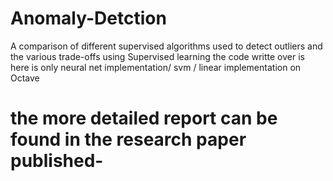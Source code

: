 # Anomaly-Detction
A comparison of different supervised algorithms used to detect outliers and the various trade-offs using Supervised learning
the code writte over is here is only neural net implementation/ svm / linear implementation on Octave
# the more detailed report can be found in the research paper published-

